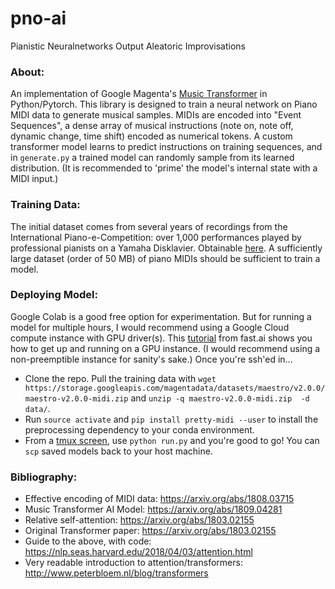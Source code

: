 # pno-ai
Pianistic Neuralnetworks Output Aleatoric Improvisations

### About:
An implementation of Google Magenta's [Music Transformer](https://magenta.tensorflow.org/music-transformer) in Python/Pytorch. This library is designed to train a neural network on Piano MIDI data to generate musical samples. MIDIs are encoded into "Event Sequences", a dense array of musical instructions (note on, note off, dynamic change, time shift) encoded as numerical tokens. A custom transformer model learns to predict instructions on training sequences, and in `generate.py` a trained model can randomly sample from its learned distribution. (It is recommended to 'prime' the model's internal state with a MIDI input.)

### Training Data:
The initial dataset comes from several years of recordings from the International Piano-e-Competition: over 1,000 performances played by professional pianists on a Yamaha Disklavier. Obtainable [here](https://magenta.tensorflow.org/datasets/maestro). A sufficiently large dataset (order of 50 MB) of piano MIDIs should be sufficient to train a model.

### Deploying Model:
Google Colab is a good free option for experimentation. But for running a model for multiple hours, I would recommend using a Google Cloud compute instance with GPU driver(s). This [tutorial](https://course.fast.ai/start_gcp.html) from fast.ai shows you how to get up and running on a GPU instance. (I would recommend using a non-preemptible instance for sanity's sake.) Once you're ssh'ed in...
- Clone the repo. Pull the training data with `wget https://storage.googleapis.com/magentadata/datasets/maestro/v2.0.0/maestro-v2.0.0-midi.zip` and `unzip -q maestro-v2.0.0-midi.zip  -d data/`. 
- Run `source activate` and `pip install pretty-midi --user` to install the preprocessing dependency to your conda environment.
- From a [tmux screen](https://askubuntu.com/questions/8653/how-to-keep-processes-running-after-ending-ssh-session), use `python run.py` and you're good to go! You can `scp` saved models back to your host machine.

### Bibliography:
- Effective encoding of MIDI data: https://arxiv.org/abs/1808.03715
- Music Transformer AI Model: https://arxiv.org/abs/1809.04281
- Relative self-attention: https://arxiv.org/abs/1803.02155
- Original Transformer paper: https://arxiv.org/abs/1803.02155
- Guide to the above, with code: https://nlp.seas.harvard.edu/2018/04/03/attention.html
- Very readable introduction to attention/transformers: http://www.peterbloem.nl/blog/transformers


